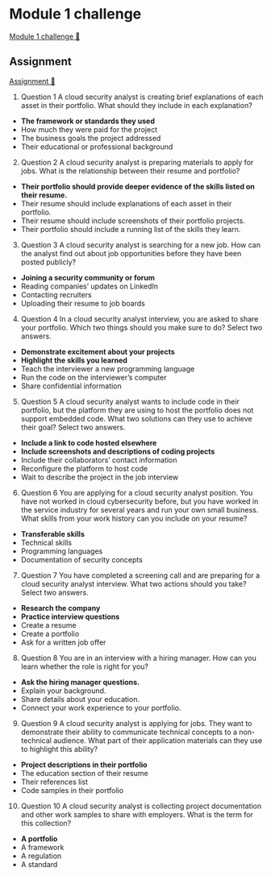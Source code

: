 # Module 1 challenge

[Module 1 challenge 🔗](https://www.coursera.org/learn/put-it-all-together-prepare-for-a-cloud-security-analyst-job/assignment-submission/Q01vB/module-1-challenge)

## Assignment

[Assignment 🔗](https://www.coursera.org/learn/put-it-all-together-prepare-for-a-cloud-security-analyst-job/assignment-submission/Q01vB/module-1-challenge/attempt)

1.  Question 1
    A cloud security analyst is creating brief explanations of each asset in their portfolio. What should they include in each explanation?

- **The framework or standards they used**
- How much they were paid for the project
- The business goals the project addressed
- Their educational or professional background

2. Question 2
   A cloud security analyst is preparing materials to apply for jobs. What is the relationship between their resume and portfolio?

- **Their portfolio should provide deeper evidence of the skills listed on their resume.**
- Their resume should include explanations of each asset in their portfolio.
- Their resume should include screenshots of their portfolio projects.
- Their portfolio should include a running list of the skills they learn.

3. Question 3
   A cloud security analyst is searching for a new job. How can the analyst find out about job opportunities before they have been posted publicly?

- **Joining a security community or forum**
- Reading companies’ updates on LinkedIn
- Contacting recruiters
- Uploading their resume to job boards

4. Question 4
   In a cloud security analyst interview, you are asked to share your portfolio. Which two things should you make sure to do? Select two answers.

- **Demonstrate excitement about your projects**
- **Highlight the skills you learned**
- Teach the interviewer a new programming language
- Run the code on the interviewer’s computer
- Share confidential information

5. Question 5
   A cloud security analyst wants to include code in their portfolio, but the platform they are using to host the portfolio does not support embedded code. What two solutions can they use to achieve their goal? Select two answers.

- **Include a link to code hosted elsewhere**
- **Include screenshots and descriptions of coding projects**
- Include their collaborators’ contact information
- Reconfigure the platform to host code
- Wait to describe the project in the job interview

6. Question 6
   You are applying for a cloud security analyst position. You have not worked in cloud cybersecurity before, but you have worked in the service industry for several years and run your own small business. What skills from your work history can you include on your resume?

- **Transferable skills**
- Technical skills
- Programming languages
- Documentation of security concepts

7. Question 7
   You have completed a screening call and are preparing for a cloud security analyst interview. What two actions should you take? Select two answers.

- **Research the company**
- **Practice interview questions**
- Create a resume
- Create a portfolio
- Ask for a written job offer

8. Question 8
   You are in an interview with a hiring manager. How can you learn whether the role is right for you?

- **Ask the hiring manager questions.**
- Explain your background.
- Share details about your education.
- Connect your work experience to your portfolio.

9. Question 9
   A cloud security analyst is applying for jobs. They want to demonstrate their ability to communicate technical concepts to a non-technical audience. What part of their application materials can they use to highlight this ability?

- **Project descriptions in their portfolio**
- The education section of their resume
- Their references list
- Code samples in their portfolio

10. Question 10
    A cloud security analyst is collecting project documentation and other work samples to share with employers. What is the term for this collection?

- **A portfolio**
- A framework
- A regulation
- A standard
